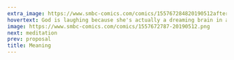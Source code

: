 ```yaml
---
extra_image: https://www.smbc-comics.com/comics/155767284820190512after.png
hovertext: God is laughing because she's actually a dreaming brain in a tank of nutrient fluid.
image: https://www.smbc-comics.com/comics/1557672787-20190512.png
next: meditation
prev: proposal
title: Meaning
---
```

